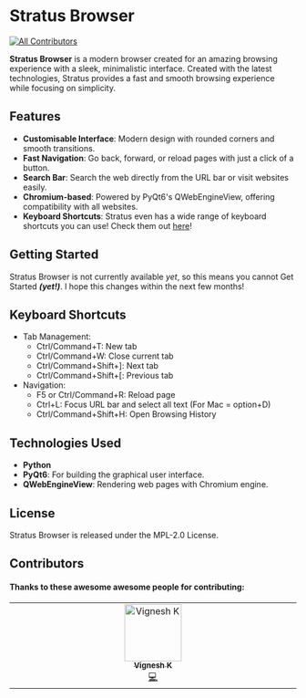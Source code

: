# Stratus Browser
<!-- ALL-CONTRIBUTORS-BADGE:START - Do not remove or modify this section -->
[![All Contributors](https://img.shields.io/badge/all_contributors-1-orange.svg?style=flat-square)](#contributors-)
<!-- ALL-CONTRIBUTORS-BADGE:END -->

**Stratus Browser** is a modern browser created for an amazing browsing experience with a sleek, minimalistic interface. Created with the latest technologies, Stratus provides a fast and smooth browsing experience while focusing on simplicity.

## Features
- **Customisable Interface**: Modern design with rounded corners and smooth transitions.
- **Fast Navigation**: Go back, forward, or reload pages with just a click of a button.
- **Search Bar**: Search the web directly from the URL bar or visit websites easily.
- **Chromium-based**: Powered by PyQt6's QWebEngineView, offering compatibility with all websites.
- **Keyboard Shortcuts**: Stratus even has a wide range of keyboard shortcuts you can use! Check them out [here](#keyboard-shortcuts)!

## Getting Started
Stratus Browser is not currently available *yet*, so this means you cannot Get Started ***(yet!)***. I hope this changes within the next few months!

## Keyboard Shortcuts
- Tab Management:
    - Ctrl/Command+T: New tab
    - Ctrl/Command+W: Close current tab
    - Ctrl/Command+Shift+]: Next tab
    - Ctrl/Command+Shift+[: Previous tab
- Navigation:
    - F5 or Ctrl/Command+R: Reload page
    - Ctrl+L: Focus URL bar and select all text (For Mac = option+D)
    - Ctrl/Command+Shift+H: Open Browsing History

## Technologies Used
- **Python**
- **PyQt6**: For building the graphical user interface.
- **QWebEngineView**: Rendering web pages with Chromium engine.

## License
Stratus Browser is released under the MPL-2.0 License.

## Contributors
#### Thanks to these awesome awesome people for contributing:

<!-- ALL-CONTRIBUTORS-LIST:START - Do not remove or modify this section -->
<!-- prettier-ignore-start -->
<!-- markdownlint-disable -->
<table>
  <tbody>
    <tr>
      <td align="center" valign="top" width="14.28%"><a href="http://vigh.me"><img src="https://avatars.githubusercontent.com/u/97999742?v=4?s=100" width="100px;" alt="Vignesh K"/><br /><sub><b>Vignesh K</b></sub></a><br /><a href="https://github.com/olii-dev/stratus-browser/commits?author=Vigneshk5" title="Code">💻</a></td>
    </tr>
  </tbody>
</table>

<!-- markdownlint-restore -->
<!-- prettier-ignore-end -->

<!-- ALL-CONTRIBUTORS-LIST:END -->
<!-- ALL-CONTRIBUTORS-LIST:START - Do not remove or modify this section -->
<!-- prettier-ignore-start -->
<!-- markdownlint-disable -->

<!-- markdownlint-restore -->
<!-- prettier-ignore-end -->

<!-- ALL-CONTRIBUTORS-LIST:END -->
